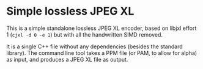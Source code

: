 # Simple lossless JPEG XL

This is a simple standalone lossless JPEG XL encoder, based on libjxl effort 1 (`cjxl -d 0 -e 1`) but with all the handwritten SIMD removed.

It is a single C++ file without any dependencies (besides the standard library).
The command line tool takes a PPM file (or PAM, to allow for alpha) as input, and produces a JPEG XL file as output.
